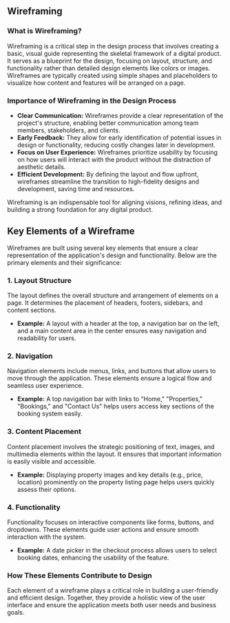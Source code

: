 ## Wireframing  

### What is Wireframing?  
Wireframing is a critical step in the design process that involves creating a basic, visual guide representing the skeletal framework of a digital product. It serves as a blueprint for the design, focusing on layout, structure, and functionality rather than detailed design elements like colors or images. Wireframes are typically created using simple shapes and placeholders to visualize how content and features will be arranged on a page.  

### Importance of Wireframing in the Design Process  
- **Clear Communication:** Wireframes provide a clear representation of the project's structure, enabling better communication among team members, stakeholders, and clients.  
- **Early Feedback:** They allow for early identification of potential issues in design or functionality, reducing costly changes later in development.  
- **Focus on User Experience:** Wireframes prioritize usability by focusing on how users will interact with the product without the distraction of aesthetic details.  
- **Efficient Development:** By defining the layout and flow upfront, wireframes streamline the transition to high-fidelity designs and development, saving time and resources.  

Wireframing is an indispensable tool for aligning visions, refining ideas, and building a strong foundation for any digital product.  

## Key Elements of a Wireframe  

Wireframes are built using several key elements that ensure a clear representation of the application's design and functionality. Below are the primary elements and their significance:  

### 1. Layout Structure  
The layout defines the overall structure and arrangement of elements on a page. It determines the placement of headers, footers, sidebars, and content sections.  
- **Example:** A layout with a header at the top, a navigation bar on the left, and a main content area in the center ensures easy navigation and readability for users.  

### 2. Navigation  
Navigation elements include menus, links, and buttons that allow users to move through the application. These elements ensure a logical flow and seamless user experience.  
- **Example:** A top navigation bar with links to "Home," "Properties," "Bookings," and "Contact Us" helps users access key sections of the booking system easily.  

### 3. Content Placement  
Content placement involves the strategic positioning of text, images, and multimedia elements within the layout. It ensures that important information is easily visible and accessible.  
- **Example:** Displaying property images and key details (e.g., price, location) prominently on the property listing page helps users quickly assess their options.  

### 4. Functionality  
Functionality focuses on interactive components like forms, buttons, and dropdowns. These elements guide user actions and ensure smooth interaction with the system.  
- **Example:** A date picker in the checkout process allows users to select booking dates, enhancing the usability of the feature.  

### How These Elements Contribute to Design  
Each element of a wireframe plays a critical role in building a user-friendly and efficient design. Together, they provide a holistic view of the user interface and ensure the application meets both user needs and business goals.  
